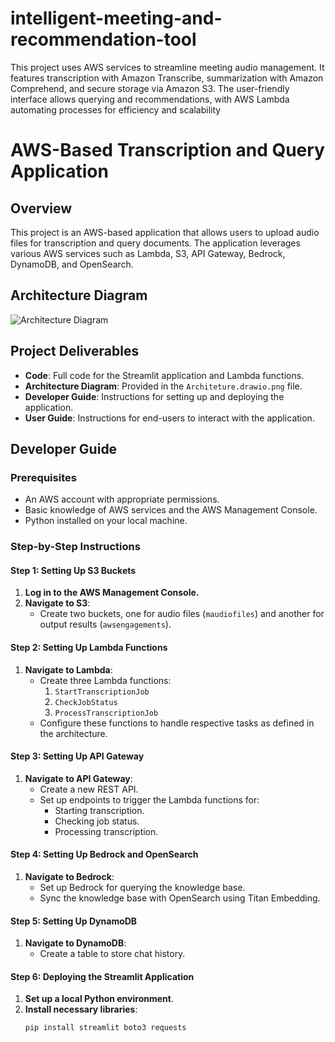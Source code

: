 # intelligent-meeting-and-recommendation-tool
This project uses AWS services to streamline meeting audio management. It features transcription with Amazon Transcribe, summarization with Amazon Comprehend, and secure storage via Amazon S3. The user-friendly interface allows querying and recommendations, with AWS Lambda automating processes for efficiency and scalability
# AWS-Based Transcription and Query Application

## Overview

This project is an AWS-based application that allows users to upload audio files for transcription and query documents. The application leverages various AWS services such as Lambda, S3, API Gateway, Bedrock, DynamoDB, and OpenSearch.

## Architecture Diagram

![Architecture Diagram](Architeture.drawio.png)

## Project Deliverables

- **Code**: Full code for the Streamlit application and Lambda functions.
- **Architecture Diagram**: Provided in the `Architeture.drawio.png` file.
- **Developer Guide**: Instructions for setting up and deploying the application.
- **User Guide**: Instructions for end-users to interact with the application.

## Developer Guide

### Prerequisites

- An AWS account with appropriate permissions.
- Basic knowledge of AWS services and the AWS Management Console.
- Python installed on your local machine.

### Step-by-Step Instructions

#### Step 1: Setting Up S3 Buckets

1. **Log in to the AWS Management Console.**
2. **Navigate to S3**:
   - Create two buckets, one for audio files (`maudiofiles`) and another for output results (`awsengagements`).

#### Step 2: Setting Up Lambda Functions

1. **Navigate to Lambda**:
   - Create three Lambda functions:
     1. `StartTranscriptionJob`
     2. `CheckJobStatus`
     3. `ProcessTranscriptionJob`
   - Configure these functions to handle respective tasks as defined in the architecture.

#### Step 3: Setting Up API Gateway

1. **Navigate to API Gateway**:
   - Create a new REST API.
   - Set up endpoints to trigger the Lambda functions for:
     - Starting transcription.
     - Checking job status.
     - Processing transcription.

#### Step 4: Setting Up Bedrock and OpenSearch

1. **Navigate to Bedrock**:
   - Set up Bedrock for querying the knowledge base.
   - Sync the knowledge base with OpenSearch using Titan Embedding.

#### Step 5: Setting Up DynamoDB

1. **Navigate to DynamoDB**:
   - Create a table to store chat history.

#### Step 6: Deploying the Streamlit Application

1. **Set up a local Python environment**.
2. **Install necessary libraries**:
   ```sh
   pip install streamlit boto3 requests
